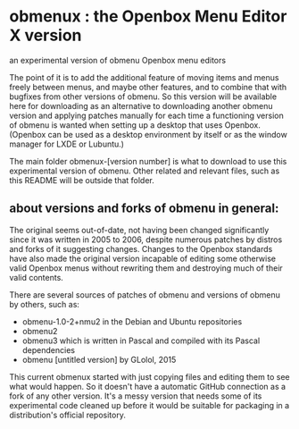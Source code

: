 # obmenux : the Openbox Menu Editor X version
an experimental version of obmenu Openbox menu editors

The point of it is to add the additional feature of moving items and menus freely between menus, and maybe other features, and to combine that with bugfixes from other versions of obmenu. So this version will be available here for downloading as an alternative to downloading another obmenu version and applying patches manually for each time a functioning version of obmenu is wanted when setting up a desktop that uses Openbox. (Openbox can be used as a desktop environment by itself or as the window manager for LXDE or Lubuntu.)

The main folder obmenux-[version number] is what to download to use this experimental version of obmenu. Other related and relevant files, such as this README will be outside that folder.

## about versions and forks of obmenu in general:

The original seems out-of-date, not having been changed significantly since it was written in 2005 to 2006, despite numerous patches by distros and forks of it suggesting changes. Changes to the Openbox standards have also made the original version incapable of editing some otherwise valid Openbox menus without rewriting them and destroying much of their valid contents.

There are several sources of patches of obmenu and versions of obmenu by others, such as:
- obmenu-1.0-2+nmu2 in the Debian and Ubuntu repositories
- obmenu2
- obmenu3 which is written in Pascal and compiled with its Pascal dependencies
- obmenu [untitled version] by GLolol, 2015

This current obmenux started with just copying files and editing them to see what would happen. So it doesn't have a automatic GitHub connection as a fork of any other version. It's a messy version that needs some of its experimental code cleaned up before it would be suitable for packaging in a distribution's official repository.
